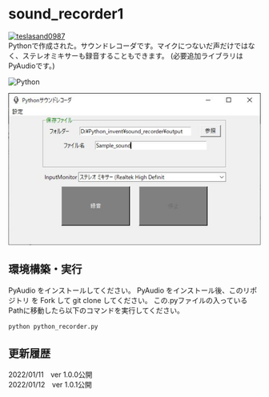 # sound_recorder1
[![teslasand0987](https://badgen.net/badge/Developer/teslasand0987/blue?icon=github)](https://github.com/teslasand0987/)<br>
Pythonで作成された。サウンドレコーダです。マイクにつないだ声だけではなく、ステレオミキサーも録音することもできます。
(必要追加ライブラリは PyAudioです。)

![Python](https://img.shields.io/badge/-Python-F9DC3E.svg?logo=Python&style=flat)

![Image 1](images/image1.JPG)

## 環境構築・実行
PyAudio をインストールしてください。 PyAudio をインストール後、このリポジトリ を Fork して git clone してください。
この.pyファイルの入っているPathに移動したら以下のコマンドを実行してください。

```bash
python python_recorder.py
```

## 更新履歴
2022/01/11　ver 1.0.0公開<br>
2022/01/12　ver 1.0.1公開
